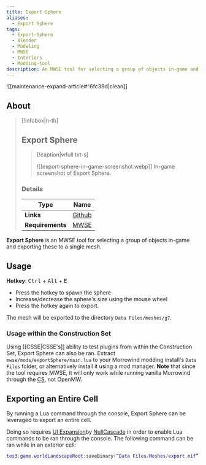 ```yaml
---
title: Export Sphere
aliases:
  - Export Sphere
tags:
  - Export-Sphere
  - Blender
  - Modeling
  - MWSE
  - Interiors
  - Modding-tool
description: An MWSE tool for selecting a group of objects in-game and exporting these to a single mesh
---
```


![[maintenance-expand-article#^6fc39d|clean]]

## About

> [!infobox|n-th]
> 
> ## Export Sphere
> 
> > [!caption|wfull txt-s]
> > 
> > ![[export-sphere-in-game-screenshot.webp]]
> > In-game screenshot of Export Sphere.
> 
> ### Details
> 
> | Type | Name |
> | --- | --- |
> | **Links** | [Github](https://gist.github.com/Greatness7/f683d80c22ef60342d589992eff0a0d0)  |
> | **Requirements** | [MWSE](https://github.com/MWSE/MWSE/) |

**Export Sphere** is an MWSE tool for selecting a group of objects in-game and exporting these to a single mesh.


## Usage

**Hotkey**: <kbd>Ctrl</kbd> + <kbd>Alt</kbd> + <kbd>E</kbd>
    
- Press the hotkey to spawn the sphere
- Increase/decrease the sphere's size using the mouse wheel 
- Press the hotkey again to export.

The mesh will be exported to the directory `Data Files/meshes/g7`.

### Usage within the Construction Set

Using [[CSSE|CSSE's]] ability to test plugins from within the Construction Set, Export Sphere can also be ran. Extract `mwse/mods/exportSphere/main.lua` to your Morrowind modding install's `Data Files` folder, or alternatively install it using a mod manager. **Note** that since the tool requires MWSE, it will only work while running vanilla Morrowind through the <abbr title="Construction Set">CS</abbr>, not OpenMW.

## Exporting an Entire Cell

By running a Lua command through the console, Export Sphere can be leveraged to export an entire cell.

Doing so requires [UI Expansion](https://www.nexusmods.com/morrowind/mods/46071)by [NullCascade](https://next.nexusmods.com/profile/NullCascade/about-me) in order to enable Lua commands to be ran through the console. The following command can be ran while in an exterior cell:

```lua
tes3.game.worldLandscapeRoot:saveBinary(“Data Files/Meshes/export.nif”)
```

[^1]: (https://www.nexusmods.com/morrowind/mods/52245?tab=files&file_id=1000034911)